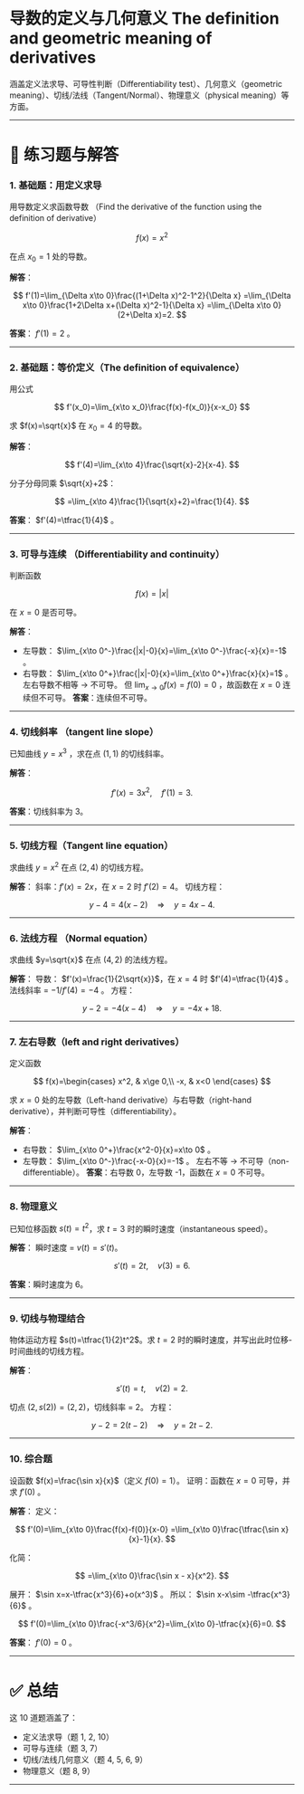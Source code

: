 # **导数的定义与几何意义** The definition and geometric meaning of derivatives
涵盖定义法求导、可导性判断（Differentiability test）、几何意义（geometric meaning）、切线/法线（Tangent/Normal）、物理意义（physical meaning）等方面。

---

# 📘 练习题与解答

### 1. 基础题：用定义求导

用导数定义求函数导数 （Find the derivative of the function using the definition of derivative）

$$
f(x)=x^2
$$

在点 $x_0=1$ 处的导数。

**解答**：

$$
f'(1)=\lim_{\Delta x\to 0}\frac{(1+\Delta x)^2-1^2}{\Delta x}
=\lim_{\Delta x\to 0}\frac{1+2\Delta x+(\Delta x)^2-1}{\Delta x}
=\lim_{\Delta x\to 0}(2+\Delta x)=2.
$$

**答案**： $f'(1)=2$ 。

---

### 2. 基础题：等价定义（The definition of equivalence）

用公式

$$
f'(x_0)=\lim_{x\to x_0}\frac{f(x)-f(x_0)}{x-x_0}
$$

求 $f(x)=\sqrt{x}$ 在 $x_0=4$ 的导数。

**解答**：

$$
f'(4)=\lim_{x\to 4}\frac{\sqrt{x}-2}{x-4}.
$$

分子分母同乘 $\sqrt{x}+2$：

$$
=\lim_{x\to 4}\frac{1}{\sqrt{x}+2}=\frac{1}{4}.
$$

**答案**： $f'(4)=\tfrac{1}{4}$ 。

---

### 3. 可导与连续 （Differentiability and continuity）

判断函数

$$
f(x)=|x|
$$

在 $x=0$ 是否可导。

**解答**：

* 左导数： $\lim_{x\to 0^-}\frac{|x|-0}{x}=\lim_{x\to 0^-}\frac{-x}{x}=-1$ 。
* 右导数： $\lim_{x\to 0^+}\frac{|x|-0}{x}=\lim_{x\to 0^+}\frac{x}{x}=1$ 。
  左右导数不相等 → 不可导。
  但 $\lim_{x\to 0}f(x)=f(0)=0$ ，故函数在 $x=0$ 连续但不可导。
  **答案**：连续但不可导。

---

### 4. 切线斜率 （tangent line slope）

已知曲线 $y=x^3$ ，求在点 $(1,1)$ 的切线斜率。

**解答**：

$$
f'(x)=3x^2,\quad f'(1)=3.
$$

**答案**：切线斜率为 3。

---

### 5. 切线方程（Tangent line equation）

求曲线 $y=x^2$ 在点 $(2,4)$ 的切线方程。

**解答**：
斜率：$f'(x)=2x$，在 $x=2$ 时 $f'(2)=4$。
切线方程：

$$
y-4=4(x-2) \quad\Rightarrow\quad y=4x-4.
$$

---

### 6. 法线方程 （Normal equation）

求曲线 $y=\sqrt{x}$ 在点 $(4,2)$ 的法线方程。

**解答**：
导数： $f'(x)=\frac{1}{2\sqrt{x}}$，在 $x=4$ 时 $f'(4)=\tfrac{1}{4}$ 。
法线斜率 = $-1/f'(4)=-4$ 。
方程：

$$
y-2=-4(x-4)\quad\Rightarrow\quad y=-4x+18.
$$

---

### 7. 左右导数（left and right derivatives）

定义函数

$$
f(x)=\begin{cases}
x^2, & x\ge 0,\\
-x, & x<0
\end{cases}
$$

求 $x=0$ 处的左导数（Left-hand derivative）与右导数（right-hand derivative），并判断可导性（differentiability）。

**解答**：

* 右导数： $\lim_{x\to 0^+}\frac{x^2-0}{x}=x\to 0$ 。
* 左导数： $\lim_{x\to 0^-}\frac{-x-0}{x}=-1$ 。
  左右不等 → 不可导（non-differentiable）。
  **答案**：右导数 0，左导数 -1，函数在 $x=0$ 不可导。

---

### 8. 物理意义

已知位移函数 $s(t)=t^2$，求 $t=3$ 时的瞬时速度（instantaneous speed）。

**解答**：
瞬时速度 = $v(t)=s'(t)$。

$$
s'(t)=2t,\quad v(3)=6.
$$

**答案**：瞬时速度为 6。

---

### 9. 切线与物理结合

物体运动方程 $s(t)=\tfrac{1}{2}t^2$。求 $t=2$ 时的瞬时速度，并写出此时位移-时间曲线的切线方程。

**解答**：

$$
s'(t)=t,\quad v(2)=2.
$$

切点 $(2,s(2))=(2,2)$，切线斜率 = 2。
方程：

$$
y-2=2(t-2)\quad\Rightarrow\quad y=2t-2.
$$

---

### 10. 综合题

设函数 $f(x)=\frac{\sin x}{x}$（定义 $f(0)=1$）。
证明：函数在 $x=0$ 可导，并求 $f'(0)$ 。

**解答**：
定义：

$$
f'(0)=\lim_{x\to 0}\frac{f(x)-f(0)}{x-0}
=\lim_{x\to 0}\frac{\tfrac{\sin x}{x}-1}{x}.
$$

化简：

$$
=\lim_{x\to 0}\frac{\sin x - x}{x^2}.
$$

展开： $\sin x=x-\tfrac{x^3}{6}+o(x^3)$ 。
所以： $\sin x-x\sim -\tfrac{x^3}{6}$ 。

$$
f'(0)=\lim_{x\to 0}\frac{-x^3/6}{x^2}=\lim_{x\to 0}-\tfrac{x}{6}=0.
$$

**答案**： $f'(0)=0$ 。

---

# ✅ 总结

这 10 道题涵盖了：

* 定义法求导（题 1, 2, 10）
* 可导与连续（题 3, 7）
* 切线/法线几何意义（题 4, 5, 6, 9）
* 物理意义（题 8, 9）

---


